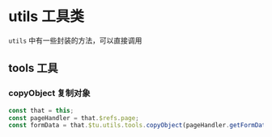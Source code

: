 # utils 工具类
`utils` 中有一些封装的方法，可以直接调用

## tools 工具

### copyObject 复制对象
```js
const that = this;
const pageHandler = that.$refs.page;
const formData = that.$tu.utils.tools.copyObject(pageHandler.getFormData());
```